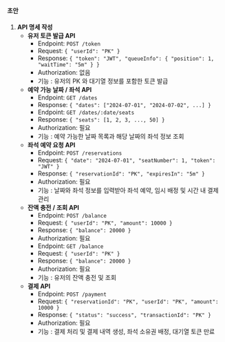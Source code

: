 #### 초안
1. **API 명세 작성**
    - **유저 토큰 발급 API**
        - Endpoint: `POST /token`
        - Request: `{ "userId": "PK" }`
        - Response: `{ "token": "JWT", "queueInfo": { "position": 1, "waitTime": "5m" } }`
        - Authorization: 없음
        - 기능 : 유저의 PK 와 대기열 정보를 포함한 토큰 발급
    - **예약 가능 날짜 / 좌석 API**
        - Endpoint: `GET /dates`
        - Response: `{ "dates": ["2024-07-01", "2024-07-02", ...] }`
        - Endpoint: `GET /dates/:date/seats`
        - Response: `{ "seats": [1, 2, 3, ..., 50] }`
        - Authorization: 필요
        - 기능 : 예약 가능한 날짜 목록과 해당 날짜의 좌석 정보 조회
    - **좌석 예약 요청 API**
        - Endpoint: `POST /reservations`
        - Request: `{ "date": "2024-07-01", "seatNumber": 1, "token": "JWT" }`
        - Response: `{ "reservationId": "PK", "expiresIn": "5m" }`
        - Authorization: 필요
        - 기능 : 날짜와 좌석 정보를 입력받아 좌석 예약, 임시 배정 및 시간 내 결제 관리
    - **잔액 충전 / 조회 API**
        - Endpoint: `POST /balance`
        - Request: `{ "userId": "PK", "amount": 10000 }`
        - Response: `{ "balance": 20000 }`
        - Authorization: 필요
        - Endpoint: `GET /balance`
        - Request: `{ "userId": "PK" }`
        - Response: `{ "balance": 20000 }`
        - Authorization: 필요
        - 기능 : 유저의 잔액 충전 및 조회
    - **결제 API**
        - Endpoint: `POST /payment`
        - Request: `{ "reservationId": "PK", "userId": "PK", "amount": 10000 }`
        - Response: `{ "status": "success", "transactionId": "PK" }`
        - Authorization: 필요
        - 기능 : 결제 처리 및 결제 내역 생성, 좌석 소유권 배정, 대기열 토큰 만료
